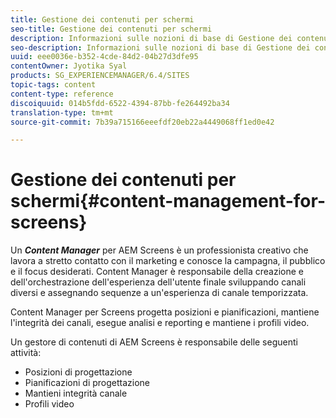 ```yaml
---
title: Gestione dei contenuti per schermi
seo-title: Gestione dei contenuti per schermi
description: Informazioni sulle nozioni di base di Gestione dei contenuti per schermi.
seo-description: Informazioni sulle nozioni di base di Gestione dei contenuti per schermi.
uuid: eee0036e-b352-4cde-84d2-04b27d3dfe95
contentOwner: Jyotika Syal
products: SG_EXPERIENCEMANAGER/6.4/SITES
topic-tags: content
content-type: reference
discoiquuid: 014b5fdd-6522-4394-87bb-fe264492ba34
translation-type: tm+mt
source-git-commit: 7b39a715166eeefdf20eb22a4449068ff1ed0e42

---
```



# Gestione dei contenuti per schermi{#content-management-for-screens}

Un ***Content Manager*** per AEM Screens è un professionista creativo che lavora a stretto contatto con il marketing e conosce la campagna, il pubblico e il focus desiderati. Content Manager è responsabile della creazione e dell&#39;orchestrazione dell&#39;esperienza dell&#39;utente finale sviluppando canali diversi e assegnando sequenze a un&#39;esperienza di canale temporizzata.

Content Manager per Screens progetta posizioni e pianificazioni, mantiene l&#39;integrità dei canali, esegue analisi e reporting e mantiene i profili video.

Un gestore di contenuti di AEM Screens è responsabile delle seguenti attività:

* Posizioni di progettazione
* Pianificazioni di progettazione
* Mantieni integrità canale
* Profili video

